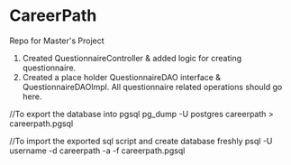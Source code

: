 # CareerPath
Repo for Master's Project




1. Created QuestionnaireController & added logic for creating questionnaire.
2. Created a place holder QuestionnaireDAO interface & QuestionnaireDAOImpl. All questionnaire related operations should go here.

//To export the database into pgsql
pg_dump -U postgres careerpath > careerpath.pgsql

//To import the exported sql script and create database freshly
psql -U username -d careerpath -a -f careerpath.pgsql